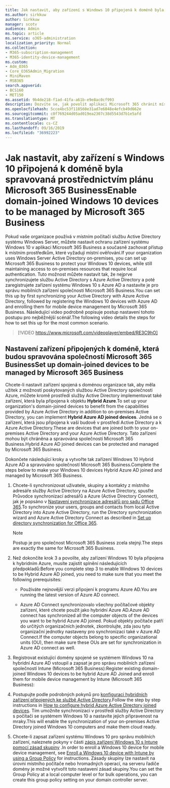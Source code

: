 ```yaml
---
title: Jak nastavit, aby zařízení s Windows 10 připojená k doméně byla spravovaná prostřednictvím plánu Microsoft 365 Business
ms.author: sirkkuw
author: Sirkkuw
manager: scotv
audience: Admin
ms.topic: article
ms.service: o365-administration
localization_priority: Normal
ms.collection:
- M365-subscription-management
- M365-identity-device-management
ms.custom:
- Adm_O365
- Core_O365Admin_Migration
- MiniMaven
- MSB365
search.appverid:
- BCS160
- MET150
ms.assetid: 9b4de218-f1ad-41fa-a61b-e9e8ac0cf993
description: Dozvíte se, jak povolit aplikaci Microsoft 365 chránit místní služby AD připojené k zařízením Windows 10.
ms.openlocfilehash: 5cce4bc53f118560e31ad7e6048e4efcb49d662e
ms.sourcegitcommit: c0f769244d05ad019ea2307c38d5543d7b1e5afd
ms.translationtype: MT
ms.contentlocale: cs-CZ
ms.lasthandoff: 09/16/2019
ms.locfileid: "36992223"
---
```

# <a name="enable-domain-joined-windows-10-devices-to-be-managed-by-microsoft-365-business"></a><span data-ttu-id="ea90b-103">Jak nastavit, aby zařízení s Windows 10 připojená k doméně byla spravovaná prostřednictvím plánu Microsoft 365 Business</span><span class="sxs-lookup"><span data-stu-id="ea90b-103">Enable domain-joined Windows 10 devices to be managed by Microsoft 365 Business</span></span>

<span data-ttu-id="ea90b-104">Pokud vaše organizace používá v místním počítači službu Active Directory systému Windows Server, můžete nastavit ochranu zařízení systému Windows 10 v aplikaci Microsoft 365 Business a současně zachovat přístup k místním prostředkům, které vyžadují místní ověřování.</span><span class="sxs-lookup"><span data-stu-id="ea90b-104">If your organization uses Windows Server Active Directory on-premises, you can set up Microsoft 365 Business to protect your Windows 10 devices, while still maintaining access to on-premises resources that require local authentication.</span></span> <span data-ttu-id="ea90b-105">Tuto možnost můžete nastavit tak, že nejprve synchronizujete službu Active Directory s Azure Active Directory a poté zaregistrujete zařízení systému Windows 10 s Azure AD a nastavíte je pro správu mobilních zařízení společností Microsoft 365 Business.</span><span class="sxs-lookup"><span data-stu-id="ea90b-105">You can set this up by first synchronizing your Active Directory with Azure Active Directory, followed by registering the Windows 10 devices with Azure AD and enrolling them for mobile device management by Microsoft 365 Business.</span></span>
<span data-ttu-id="ea90b-106">Následující video podrobně popisuje postup nastavení tohoto postupu pro nejběžnější scénář.</span><span class="sxs-lookup"><span data-stu-id="ea90b-106">The following video details the steps for how to set this up for the most common scenario.</span></span>

> [!VIDEO https://www.microsoft.com/videoplayer/embed/RE3C9hO]
  
## <a name="set-up-domain-joined-devices-to-be-managed-by-microsoft-365-business"></a><span data-ttu-id="ea90b-107">Nastavení zařízení připojených k doméně, která budou spravována společností Microsoft 365 Business</span><span class="sxs-lookup"><span data-stu-id="ea90b-107">Set up domain-joined devices to be managed by Microsoft 365 Business</span></span>

<span data-ttu-id="ea90b-108">Chcete-li nastavit zařízení spojená s doménou organizace tak, aby měla užitek z možností poskytovaných službou Active Directory společnosti Azure, můžete kromě prostředí služby Active Directory implementovat také zařízení, která byla připojena k objektu **Hybrid Azure**.</span><span class="sxs-lookup"><span data-stu-id="ea90b-108">To set up your organization's domain-joined devices to benefit from the capabilities provided by Azure Active Directory in addition to on-premises Active Directory, you can implement **Hybrid Azure AD joined devices**.</span></span> <span data-ttu-id="ea90b-109">Jedná se o zařízení, která jsou připojena k vaší budově v prostředí Active Directory a k Azure Active Directory.</span><span class="sxs-lookup"><span data-stu-id="ea90b-109">These are devices that are joined both to your on-premises Active Directory and your Azure Active Directory.</span></span> <span data-ttu-id="ea90b-110">Tato zařízení mohou být chráněna a spravována společností Microsoft 365 Business.</span><span class="sxs-lookup"><span data-stu-id="ea90b-110">Hybrid Azure AD joined devices can be protected and managed by Microsoft 365 Business.</span></span> 
  
<span data-ttu-id="ea90b-111">Dokončete následující kroky a vytvořte tak zařízení Windows 10 Hybrid Azure AD a spravováno společností Microsoft 365 Business.</span><span class="sxs-lookup"><span data-stu-id="ea90b-111">Complete the steps below to make your Windows 10 devices Hybrid Azure AD joined and managed by Microsoft 365 Business.</span></span>
  
1. <span data-ttu-id="ea90b-112">Chcete-li synchronizovat uživatele, skupiny a kontakty z místního adresáře služby Active Directory na Azure Active Directory, spusťte Průvodce synchronizací adresářů a Azure (Active Directory Connect), jak je popsáno v [Nastavení synchronizace adresářů pro sadu Office 365](https://support.office.com/article/1b3b5318-6977-42ed-b5c7-96fa74b08846).</span><span class="sxs-lookup"><span data-stu-id="ea90b-112">To synchronize your users, groups and contacts from local Active Directory into Azure Active Directory, run the Directory synchronization wizard and Azure Active Directory Connect as described in [Set up directory synchronization for Office 365](https://support.office.com/article/1b3b5318-6977-42ed-b5c7-96fa74b08846).</span></span>
    
    > [!NOTE]
    > <span data-ttu-id="ea90b-113">Postup je pro společnost Microsoft 365 Business zcela stejný.</span><span class="sxs-lookup"><span data-stu-id="ea90b-113">The steps are exactly the same for Microsoft 365 Business.</span></span> 
  
2. <span data-ttu-id="ea90b-114">Než dokončíte krok 3 a povolíte, aby zařízení Windows 10 byla připojena k hybridním Azure, musíte zajistit splnění následujících předpokladů:</span><span class="sxs-lookup"><span data-stu-id="ea90b-114">Before you complete step 3 to enable Windows 10 devices to be Hybrid Azure AD joined, you need to make sure that you meet the following prerequisites:</span></span>

   - <span data-ttu-id="ea90b-115">Používáte nejnovější verzi připojení k programu Azure AD.</span><span class="sxs-lookup"><span data-stu-id="ea90b-115">You are running the latest version of Azure AD connect.</span></span>

   - <span data-ttu-id="ea90b-116">Azure AD Connect synchronizovalo všechny počítačové objekty zařízení, které chcete použít jako hybridní Azure AD.</span><span class="sxs-lookup"><span data-stu-id="ea90b-116">Azure AD connect has synchronized all the computer objects of the devices you want to be hybrid Azure AD joined.</span></span> <span data-ttu-id="ea90b-117">Pokud objekty počítače patří do určitých organizačních jednotek, zkontrolujte, zda jsou tyto organizační jednotky nastaveny pro synchronizaci také v Azure AD Connect.</span><span class="sxs-lookup"><span data-stu-id="ea90b-117">If the computer objects belong to specific organizational units (OU), then make sure these OUs are set for synchronization in Azure AD connect as well.</span></span>
    
3. <span data-ttu-id="ea90b-118">Registrovat existující domény spojené se systémem Windows 10 na hybridní Azure AD vstoupil a zapsat je pro správu mobilních zařízení společností Intune (Microsoft 365 Business):</span><span class="sxs-lookup"><span data-stu-id="ea90b-118">Register existing domain-joined Windows 10 devices to be hybrid Azure AD Joined and enroll them for mobile device management by Intune (Microsoft 365 Business):</span></span>
    
4. <span data-ttu-id="ea90b-119">Postupujte podle podrobných pokynů pro [konfiguraci hybridních zařízení připojených ke službě Active Directory](https://go.microsoft.com/fwlink/p/?linkid=872870).</span><span class="sxs-lookup"><span data-stu-id="ea90b-119">Follow the step by step instructions in [How to configure hybrid Azure Active Directory joined devices](https://go.microsoft.com/fwlink/p/?linkid=872870).</span></span> <span data-ttu-id="ea90b-120">Tím umožníte synchronizaci v prostředí služby Active Directory s počítači se systémem Windows 10 a nastavíte jejich připravenost na mraky.</span><span class="sxs-lookup"><span data-stu-id="ea90b-120">This will enable the synchronization of your on-premises Active Directory joined Windows 10 computers and make them cloud ready.</span></span>
    
5. <span data-ttu-id="ea90b-121">Chcete-li zapsat zařízení systému Windows 10 pro správu mobilních zařízení, naleznete pokyny v části [zápis zařízení Windows 10 s Intune pomocí zásad skupiny](https://go.microsoft.com/fwlink/p/?linkid=872871) .</span><span class="sxs-lookup"><span data-stu-id="ea90b-121">In order to enroll a Windows 10 device for mobile device management, see [Enroll a Windows 10 device with Intune by using a Group Policy](https://go.microsoft.com/fwlink/p/?linkid=872871) for instructions.</span></span> <span data-ttu-id="ea90b-122">Zásady skupiny lze nastavit na úrovni místního počítače nebo hromadných operací, na serveru řadiče domény je možné vytvořit toto nastavení zásad skupiny.</span><span class="sxs-lookup"><span data-stu-id="ea90b-122">You can set the Group Policy at a local computer level or for bulk operations, you can create this group policy setting on your domain controller server.</span></span>